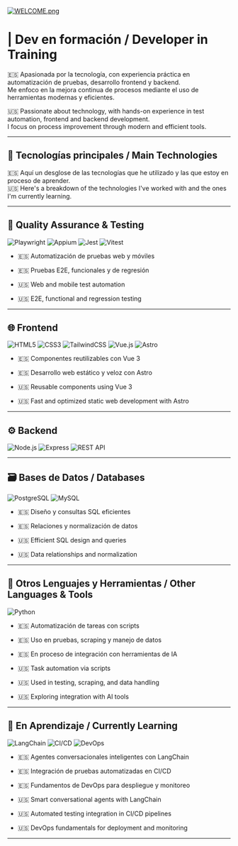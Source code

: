 [![WELCOME.png](https://i.postimg.cc/Hx5mTkbT/WELCOME.png)](https://postimg.cc/tZXw5yrc)

# | Dev en formación / Developer in Training

🇪🇸 Apasionada por la tecnología, con experiencia práctica en automatización de pruebas, desarrollo frontend y backend.  
Me enfoco en la mejora continua de procesos mediante el uso de herramientas modernas y eficientes.

🇺🇸 Passionate about technology, with hands-on experience in test automation, frontend and backend development.  
I focus on process improvement through modern and efficient tools.

---

## 🚀 Tecnologías principales / Main Technologies

🇪🇸 Aquí un desglose de las tecnologías que he utilizado y las que estoy en proceso de aprender.  
🇺🇸 Here's a breakdown of the technologies I've worked with and the ones I'm currently learning.

---

## 🧪 Quality Assurance & Testing

![Playwright](https://img.shields.io/badge/Playwright-2EAD33?style=for-the-badge&logo=playwright&logoColor=white)
![Appium](https://img.shields.io/badge/Appium-472871?style=for-the-badge&logo=appium&logoColor=white)
![Jest](https://img.shields.io/badge/Jest-C21325?style=for-the-badge&logo=jest&logoColor=white)
![Vitest](https://img.shields.io/badge/Vitest-6E9F18?style=for-the-badge&logo=vitest&logoColor=white)

- 🇪🇸 Automatización de pruebas web y móviles  
- 🇪🇸 Pruebas E2E, funcionales y de regresión  

- 🇺🇸 Web and mobile test automation  
- 🇺🇸 E2E, functional and regression testing  

---

## 🌐 Frontend

![HTML5](https://img.shields.io/badge/HTML5-E34F26?style=for-the-badge&logo=html5&logoColor=white)
![CSS3](https://img.shields.io/badge/CSS3-1572B6?style=for-the-badge&logo=css3&logoColor=white)
![TailwindCSS](https://img.shields.io/badge/TailwindCSS-38B2AC?style=for-the-badge&logo=tailwind-css&logoColor=white)
![Vue.js](https://img.shields.io/badge/Vue.js-35495E?style=for-the-badge&logo=vue.js&logoColor=4FC08D)
![Astro](https://img.shields.io/badge/Astro-000000?style=for-the-badge&logo=astro&logoColor=white)

- 🇪🇸 Componentes reutilizables con Vue 3  
- 🇪🇸 Desarrollo web estático y veloz con Astro  
 
- 🇺🇸 Reusable components using Vue 3  
- 🇺🇸 Fast and optimized static web development with Astro  

---

## ⚙️ Backend

![Node.js](https://img.shields.io/badge/Node.js-339933?style=for-the-badge&logo=node.js&logoColor=white)
![Express](https://img.shields.io/badge/Express.js-000000?style=for-the-badge&logo=express&logoColor=white)
![REST API](https://img.shields.io/badge/REST%20API-005571?style=for-the-badge)

---

## 🗃️ Bases de Datos / Databases

![PostgreSQL](https://img.shields.io/badge/PostgreSQL-336791?style=for-the-badge&logo=postgresql&logoColor=white)
![MySQL](https://img.shields.io/badge/MySQL-4479A1?style=for-the-badge&logo=mysql&logoColor=white)

- 🇪🇸 Diseño y consultas SQL eficientes  
- 🇪🇸 Relaciones y normalización de datos  

- 🇺🇸 Efficient SQL design and queries  
- 🇺🇸 Data relationships and normalization  

---

## 🐍 Otros Lenguajes y Herramientas / Other Languages & Tools

![Python](https://img.shields.io/badge/Python-3776AB?style=for-the-badge&logo=python&logoColor=white)

- 🇪🇸 Automatización de tareas con scripts  
- 🇪🇸 Uso en pruebas, scraping y manejo de datos  
- 🇪🇸 En proceso de integración con herramientas de IA  

- 🇺🇸 Task automation via scripts  
- 🇺🇸 Used in testing, scraping, and data handling  
- 🇺🇸 Exploring integration with AI tools  

---

## 🧠 En Aprendizaje / Currently Learning

![LangChain](https://img.shields.io/badge/LangChain-000000?style=for-the-badge)
![CI/CD](https://img.shields.io/badge/CI%2FCD-2088FF?style=for-the-badge&logo=githubactions&logoColor=white)
![DevOps](https://img.shields.io/badge/DevOps-5A5A5A?style=for-the-badge&logo=devops&logoColor=white)

- 🇪🇸 Agentes conversacionales inteligentes con LangChain  
- 🇪🇸 Integración de pruebas automatizadas en CI/CD  
- 🇪🇸 Fundamentos de DevOps para despliegue y monitoreo  

- 🇺🇸 Smart conversational agents with LangChain  
- 🇺🇸 Automated testing integration in CI/CD pipelines  
- 🇺🇸 DevOps fundamentals for deployment and monitoring  

---

